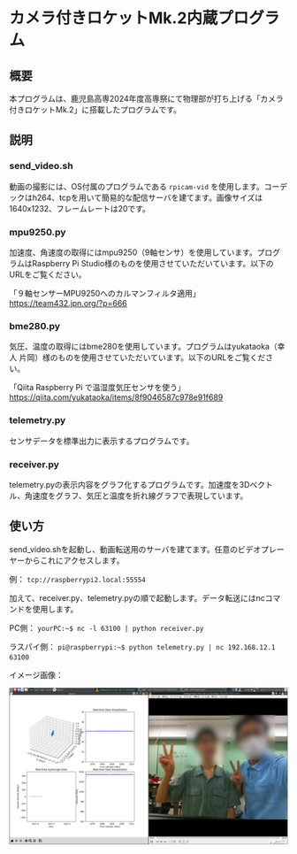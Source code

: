 # カメラ付きロケットMk.2内蔵プログラム

## 概要

本プログラムは、鹿児島高専2024年度高専祭にて物理部が打ち上げる「カメラ付きロケットMk.2」に搭載したプログラムです。

## 説明

### send_video.sh

動画の撮影には、OS付属のプログラムである `rpicam-vid` を使用します。コーデックはh264、tcpを用いて簡易的な配信サーバを建てます。画像サイズは1640x1232、フレームレートは20です。

### mpu9250.py

加速度、角速度の取得にはmpu9250（9軸センサ）を使用しています。プログラムはRaspberry Pi Studio様のものを使用させていただいています。以下のURLをご覧ください。

「９軸センサーMPU9250へのカルマンフィルタ適用」 https://team432.jpn.org/?p=666

### bme280.py

気圧、温度の取得にはbme280を使用しています。プログラムはyukataoka（幸人 片岡）様のものを使用させていただいています。以下のURLをご覧ください。

「Qiita Raspberry Pi で温湿度気圧センサを使う」 https://qiita.com/yukataoka/items/8f9046587c978e91f689

### telemetry.py

センサデータを標準出力に表示するプログラムです。

### receiver.py

telemetry.pyの表示内容をグラフ化するプログラムです。加速度を3Dベクトル、角速度をグラフ、気圧と温度を折れ線グラフで表現しています。

## 使い方

send_video.shを起動し、動画転送用のサーバを建てます。任意のビデオプレーヤーからこれにアクセスします。

例： `tcp://raspberrypi2.local:55554`

加えて、receiver.py、telemetry.pyの順で起動します。データ転送にはncコマンドを使用します。

PC側： `yourPC:~$ nc -l 63100 | python receiver.py`

ラスパイ側： `pi@raspberrypi:~$ python telemetry.py | nc 192.168.12.1 63100`

イメージ画像：

![image](https://github.com/sato1701/RocketWithCamera/blob/main/2024-10-17-085317_1920x1080_scrot_mozaiku.png)
